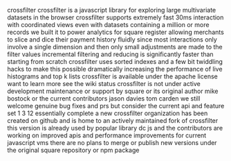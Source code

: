 crossfilter crossfilter is a javascript library for exploring large multivariate datasets in the browser crossfilter supports extremely fast 30ms interaction with coordinated views even with datasets containing a million or more records we built it to power analytics for square register allowing merchants to slice and dice their payment history fluidly since most interactions only involve a single dimension and then only small adjustments are made to the filter values incremental filtering and reducing is significantly faster than starting from scratch crossfilter uses sorted indexes and a few bit twiddling hacks to make this possible dramatically increasing the performance of live histograms and top k lists crossfilter is available under the apache license want to learn more see the wiki status crossfilter is not under active development maintenance or support by square or its original author mike bostock or the current contributors jason davies tom carden we still welcome genuine bug fixes and prs but consider the current api and feature set 1 3 12 essentially complete a new crossfilter organization has been created on github and is home to an actively maintained fork of crossfilter this version is already used by popular library dc js and the contributors are working on improved apis and performance improvements for current javascript vms there are no plans to merge or publish new versions under the original square repository or npm package